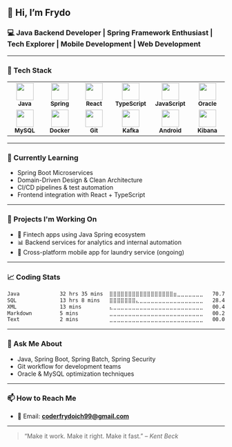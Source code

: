 ## 👋 Hi, I’m Frydo

### 💻 Java Backend Developer | Spring Framework Enthusiast | Tech Explorer | Mobile Development | Web Development

---

### 🧰 Tech Stack

<table>
  <tr>
    <td align="center" width="80">
      <img src="https://cdn.jsdelivr.net/gh/devicons/devicon/icons/java/java-original.svg" width="40" /><br/>
      <sub><b>Java</b></sub>
    </td>
    <td align="center" width="80">
      <img src="https://cdn.jsdelivr.net/gh/devicons/devicon/icons/spring/spring-original.svg" width="40" /><br/>
      <sub><b>Spring</b></sub>
    </td>
    <td align="center" width="80">
      <img src="https://cdn.jsdelivr.net/gh/devicons/devicon/icons/react/react-original.svg" width="40" /><br/>
      <sub><b>React</b></sub>
    </td>
    <td align="center" width="80">
      <img src="https://cdn.jsdelivr.net/gh/devicons/devicon/icons/typescript/typescript-original.svg" width="40" /><br/>
      <sub><b>TypeScript</b></sub>
    </td>
    <td align="center" width="80">
      <img src="https://cdn.jsdelivr.net/gh/devicons/devicon/icons/javascript/javascript-original.svg" width="40" /><br/>
      <sub><b>JavaScript</b></sub>
    </td>
    <td align="center" width="80">
      <img src="https://cdn.jsdelivr.net/gh/devicons/devicon/icons/oracle/oracle-original.svg" width="40" /><br/>
      <sub><b>Oracle</b></sub>
    </td>
  </tr>
  <tr>
    <td align="center" width="80">
      <img src="https://cdn.jsdelivr.net/gh/devicons/devicon/icons/mysql/mysql-original.svg" width="40" /><br/>
      <sub><b>MySQL</b></sub>
    </td>
    <td align="center" width="80">
      <img src="https://cdn.jsdelivr.net/gh/devicons/devicon/icons/docker/docker-original.svg" width="40" /><br/>
      <sub><b>Docker</b></sub>
    </td>
    <td align="center" width="80">
      <img src="https://cdn.jsdelivr.net/gh/devicons/devicon/icons/git/git-original.svg" width="40" /><br/>
      <sub><b>Git</b></sub>
    </td>
    <td align="center" width="80">
      <img src="https://cdn.jsdelivr.net/gh/devicons/devicon/icons/apachekafka/apachekafka-original.svg" width="40" /><br/>
      <sub><b>Kafka</b></sub>
    </td>
    <td align="center" width="80">
      <img src="https://cdn.jsdelivr.net/gh/devicons/devicon/icons/android/android-original.svg" width="40" /><br/>
      <sub><b>Android</b></sub>
    </td>
    <td align="center" width="80">
      <img src="https://cdn.jsdelivr.net/gh/devicons/devicon/icons/kibana/kibana-original.svg" width="40" /><br/>
      <sub><b>Kibana</b></sub>
    </td>
  </tr>
</table>


---

### 🌱 Currently Learning

- Spring Boot Microservices
- Domain-Driven Design & Clean Architecture
- CI/CD pipelines & test automation
- Frontend integration with React + TypeScript

---

### 🚀 Projects I'm Working On

- 🏦 Fintech apps using Java Spring ecosystem  
- 📊 Backend services for analytics and internal automation  
- 🧺 Cross-platform mobile app for laundry service (ongoing)

---

### 📈 Coding Stats

<!--START_SECTION:waka-->

```txt
Java             32 hrs 35 mins  ⣿⣿⣿⣿⣿⣿⣿⣿⣿⣿⣿⣿⣿⣿⣿⣿⣿⣶⣀⣀⣀⣀⣀⣀⣀   70.70 %
SQL              13 hrs 8 mins   ⣿⣿⣿⣿⣿⣿⣿⣄⣀⣀⣀⣀⣀⣀⣀⣀⣀⣀⣀⣀⣀⣀⣀⣀⣀   28.49 %
XML              13 mins         ⣄⣀⣀⣀⣀⣀⣀⣀⣀⣀⣀⣀⣀⣀⣀⣀⣀⣀⣀⣀⣀⣀⣀⣀⣀   00.47 %
Markdown         5 mins          ⣀⣀⣀⣀⣀⣀⣀⣀⣀⣀⣀⣀⣀⣀⣀⣀⣀⣀⣀⣀⣀⣀⣀⣀⣀   00.20 %
Text             2 mins          ⣀⣀⣀⣀⣀⣀⣀⣀⣀⣀⣀⣀⣀⣀⣀⣀⣀⣀⣀⣀⣀⣀⣀⣀⣀   00.09 %
```

<!--END_SECTION:waka-->

---

### 💬 Ask Me About

- Java, Spring Boot, Spring Batch, Spring Security  
- Git workflow for development teams  
- Oracle & MySQL optimization techniques

---

### 📫 How to Reach Me

- 📧 Email: **coderfrydoich99@gmail.com**

---

> “Make it work. Make it right. Make it fast.” – *Kent Beck*
